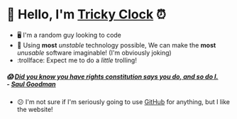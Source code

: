 # 🤗 Hello, I'm [Tricky Clock](https://en.wikipedia.org/wiki/Clock) ⏰
- 🖥️ I'm a random guy looking to code
- 🚀 Using **most** *unstable* technology possible, We can make the **most** *unusable* software imaginable! (I'm obviously joking)
- :trollface: Expect me to do a *little* trolling!
##### 😱 [Did you know you have rights constitution says you do, and so do I.](https://youtube.com/watch?v=gjvOMoDf4-4)<br/>- [Saul Goodman](https://en.wikipedia.org/wiki/Saul_Goodman)
- 😕 I'm not sure if I'm seriously going to use [GitHub](https://github.com) for anything, but I like the website!
